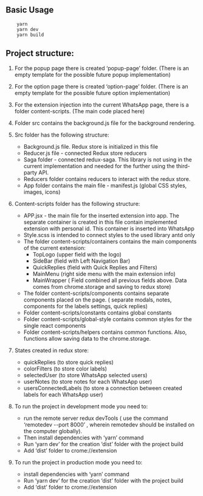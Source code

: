 
## Basic Usage

``` 
    yarn
    yarn dev
    yarn build
```

## Project structure:


1. For the popup page there is created ‘popup-page’ folder. (There is an empty template for the possible future popup implementation)

2. For the option page there is created ‘option-page’ folder. (There is an empty template for the possible future option implementation)

3. For the extension injection into the current WhatsApp page, there is a folder content-scripts. (The main code placed here)

4. Folder src contains the background.js file for the background rendering.

5. Src folder has the following structure:
    * Background.js file. Redux store is initialized in this file
    * Reducer.js file - connected Redux store reducers
    * Saga folder - connected redux-saga. This library is not using in the current implementation and needed for the further using the third-party API.
    * Reducers folder contains reducers to interact with the redux store.
    * App folder contains the main file - manifest.js (global CSS styles, images, icons)

6. Content-scripts folder has the following structure:
    * APP.jsx - the main file for the inserted extension into app. The separate container is created in this file contain implemented extension with personal id. This container is inserted into WhatsApp 
    * Style.scss is intended to connect styles to the used library antd only
    * The folder content-scripts/containers contains the main components of the current extension: 
        - TopLogo (upper field with the logo) 
        - SideBar (field with Left Navigation Bar)
        - QuickReplies (field with Quick Replies and Filters)
        - MainMenu (right side menu with the main extension info)
        - MainWrapper ( Field combined all previous fields above. Data comes from chrome.storage and saving to redux store)
    * The folder content-scripts/components contains separate components placed on the page. ( separate modals, notes, components for the labels settings, quick replies)
    * Folder content-scripts/constants  contains global constants 
    * Folder content-scripts/global-style contains common styles for the single react components
    * Folder content-scripts/helpers contains common functions. Also, functions allow saving data to the chrome.storage.

7. States created in redux store: 
    - quickReplies (to store quick replies)
    - colorFilters (to store color labels)
    - selectedUser (to store WhatsApp selected users)
    - userNotes (to store notes for each WhatsApp user)
    - usersConnectedLabels (to store a connection between created labels for each WhatsApp user)

8. To run the project in development mode you need to:
    - run the remote server redux devTools ( use the command ‘remotedev --port 8000’ , wherein remotedev should be installed on the computer globally).
    - Then install dependencies with ‘yarn’ command
    - Run ‘yarn dev’ for the creation ‘dist’ folder with the project build
    - Add ‘dist’ folder to crome://extension

9. To run the project in production mode you need to:
    - install dependencies with ‘yarn’ command
    - Run ‘yarn dev’ for the creation ‘dist’ folder with the project build
    - Add ‘dist’ folder to crome://extension

